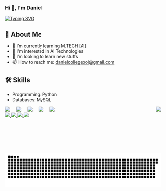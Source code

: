 <h3 align="left">Hi 👋, I'm Daniel</h3>

<a href="https://git.io/typing-svg">
  <img src="https://readme-typing-svg.demolab.com?font=Fira+Code&weight=300&size=18&pause=1000&color=2F0D64&width=435&lines=I'm+a+Student+from+NIELIT%2C+Imphal+Manipur+India." alt="Typing SVG" />
</a>

## 🚀 About Me
- 🌱 I’m currently learning M.TECH [AI]  
- 💼 I'm interested in AI Technologies  
- 🤝 I’m looking to learn new stuffs  
- 📫 How to reach me: danielcollegeboi@gmail.com  

## 🛠️ Skills
- Programming: Python  
- Databases: MySQL  

<img align="right" height="150" src="https://media.giphy.com/media/M9gbBd9nbDrOTu1Mqx/giphy.gif"  />

<div align="left">
  <img src="https://cdn.jsdelivr.net/gh/devicons/devicon/icons/python/python-original.svg" height="30" />
  <img width="12" />
  <img src="https://cdn.jsdelivr.net/gh/devicons/devicon/icons/pytorch/pytorch-original.svg" height="30" />
  <img width="12" />
  <img src="https://cdn.jsdelivr.net/gh/devicons/devicon/icons/numpy/numpy-original.svg" height="30" />
  <img width="12" />
  <img src="https://cdn.jsdelivr.net/gh/devicons/devicon/icons/tensorflow/tensorflow-original.svg" height="30" />
  <img width="12" />
  <img src="https://cdn.jsdelivr.net/gh/devicons/devicon/icons/vscode/vscode-original.svg" height="30" />
</div>

<div align="left">
  <a href="https://discord.com/users/scoinceman" target="_blank">
    <img src="https://img.shields.io/static/v1?message=Discord&logo=discord&label=&color=7289DA&logoColor=white&labelColor=&style=for-the-badge" height="35" />
  </a>
  <a href="mailto:danielcollegeboi@gmail.com" target="_blank">
    <img src="https://img.shields.io/static/v1?message=Gmail&logo=gmail&label=&color=D14836&logoColor=white&labelColor=&style=for-the-badge" height="35" />
  </a>
  <a href="https://www.linkedin.com/in/student-daniel" target="_blank">
    <img src="https://img.shields.io/static/v1?message=LinkedIn&logo=linkedin&label=&color=0077B5&logoColor=white&labelColor=&style=for-the-badge" height="35" />
  </a>
  <a href="https://wa.me/917005972983" target="_blank">
    <img src="https://img.shields.io/static/v1?message=Whatsapp&logo=whatsapp&label=&color=25D366&logoColor=white&labelColor=&style=for-the-badge" height="35" />
  </a>
</div>

<img src="https://raw.githubusercontent.com/Scoince/Scoince/output/snake.svg" alt="Snake animation" />
